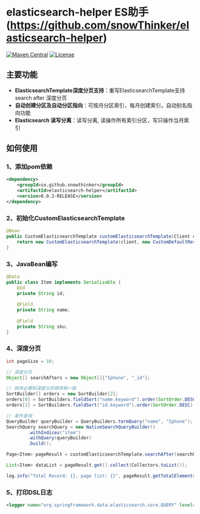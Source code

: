 # elasticsearch-helper ES助手(https://github.com/snowThinker/elasticsearch-helper)

[![Maven Central](https://img.shields.io/maven-central/v/io.github.snowthinker/elasticsearch-helper.svg?label=Maven%20Central)](https://mvnrepository.com/artifact/io.github.snowthinker/elasticsearch-helper)
[![License](https://img.shields.io/badge/license-Apache%202-4EB1BA.svg)](https://www.apache.org/licenses/LICENSE-2.0.html)

## 主要功能

* **ElasticsearchTemplate深度分页支持**：重写ElasticsearchTemplate支持 search after 深度分页
* **自动创建分区及自动分区指向**：可按月分区索引，每月创建索引，自动别名指向功能
* **Elasticsearch 读写分离**：读写分离, 读操作所有索引分区，写只操作当月索引

## 如何使用

### 1、添加pom依赖

~~~xml
<dependency>
    <groupId>io.github.snowthinker</groupId>
    <artifactId>elasticsearch-helper</artifactId>
    <version>0.0.2-RELEASE</version>
</dependency>
~~~

### 2、初始化CustomElasticsearchTemplate

~~~java
@Bean
public CustomElasticsearchTemplate customElasticsearchTemplate(Client client) {
	return new CustomElasticsearchTemplate(client, new CustomDefaultResultMapper());
}
~~~

### 3、JavaBean编写

~~~java
@Data
public class Item implements Serializable {	
	@Id
	private String id;
	
	@Field
	private String name;
	
	@Field
	private String sku;
}
~~~

### 4、深度分页

~~~java
int pageSize = 10;

// 深度分页
Object[] searchAfters = new Object[]{"Iphone", "_id"};

// 排序必需和深度分页顺序相一致
SortBuilder[] orders = new SortBuilder[2];
orders[0] = SortBuilders.fieldSort("name.keyword").order(SortOrder.DESC);
orders[1] = SortBuilders.fieldSort("id.keyword").order(SortOrder.DESC);

// 条件查询
QueryBuilder queryBuilder = QueryBuilders.termQuery("name", "Iphone");
SearchQuery searchQuery = new NativeSearchQueryBuilder()
		.withIndices("item")
		.withQuery(queryBuilder)
		.build();

Page<Item> pageResult = customElasticsearchTemplate.searchAfter(searchQuery, Arrays.asList(orders), searchAfters, pageSize, Item.class);

List<Item> dataList = pageResult.get().collect(Collectors.toList());

log.info("Total Record: {}, page list: {}", pageResult.getTotalElements(), dataList);
~~~

### 5、打印DSL日志

~~~xml
<logger name="org.springframework.data.elasticsearch.core.QUERY" level="DEBUG"/>
~~~
